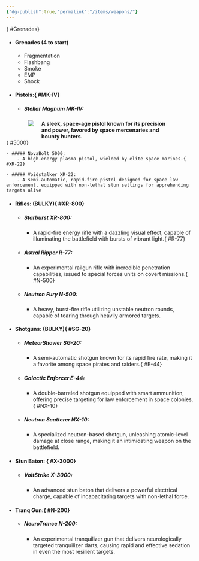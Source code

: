 ```yaml
---
{"dg-publish":true,"permalink":"/items/weapons/"}
---
```


<style>  
.main {
	display: flex;
	justify-content: center;
}  
</style>
{ #Grenades}

- #### Grenades (4 to start) 

	- Fragmentation
	- Flashbang
	- Smoke
	- EMP
	- Shock

- #### Pistols:{ #MK-IV}

	- ##### Stellar Magnum MK-IV:
 <div class="main">
 <div width=64px><img src="https://i.imgur.com/F4NYW1e.png"/></div><div style="padding-left:20px;width:70%"><b>A sleek, space-age pistol known for its precision and power, favored by space mercenaries and bounty hunters.</b></div>
 </div>
{ #5000}

		
	- ##### NovaBolt 5000:
		- A high-energy plasma pistol, wielded by elite space marines.{ #XR-22}

	- ##### Voidstalker XR-22:
		- A semi-automatic, rapid-fire pistol designed for space law enforcement, equipped with non-lethal stun settings for apprehending targets alive

- #### Rifles: (BULKY){ #XR-800}

	- ##### Starburst XR-800:
		- A rapid-fire energy rifle with a dazzling visual effect, capable of illuminating the battlefield with bursts of vibrant light.{ #R-77}

	- ##### Astral Ripper R-77:
		- An experimental railgun rifle with incredible penetration capabilities, issued to special forces units on covert missions.{ #N-500}

	- ##### Neutron Fury N-500:
		- A heavy, burst-fire rifle utilizing unstable neutron rounds, capable of tearing through heavily armored targets.

- #### Shotguns: (BULKY){ #SG-20}

	- ##### MeteorShower SG-20:
		- A semi-automatic shotgun known for its rapid fire rate, making it a favorite among space pirates and raiders.{ #E-44}

	- ##### Galactic Enforcer E-44:
		- A double-barreled shotgun equipped with smart ammunition, offering precise targeting for law enforcement in space colonies.{ #NX-10}

	- ##### Neutron Scatterer NX-10:
		- A specialized neutron-based shotgun, unleashing atomic-level damage at close range, making it an intimidating weapon on the battlefield.

- #### Stun Baton: { #X-3000}

	- ##### VoltStrike X-3000:
		- An advanced stun baton that delivers a powerful electrical charge, capable of incapacitating targets with non-lethal force.

- #### Tranq Gun:{ #N-200}

	- ##### NeuroTrance N-200:
		- An experimental tranquilizer gun that delivers neurologically targeted tranquilizer darts, causing rapid and effective sedation in even the most resilient targets.